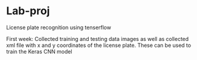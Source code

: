 # Lab-proj
 License plate recognition using tenserflow
 
 First week:
 Collected training and testing data images as well as collected xml file with x and y coordinates of the license plate. These can be used to train the Keras CNN model
